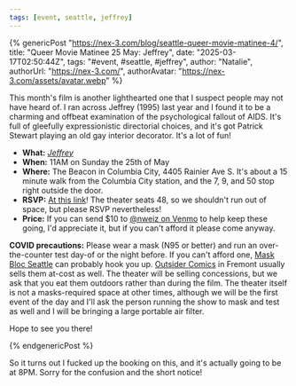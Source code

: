 ```yaml
---
tags: [event, seattle, jeffrey]
---
```


{% genericPost "https://nex-3.com/blog/seattle-queer-movie-matinee-4/",
    title: "Queer Movie Matinee 25 May: Jeffrey",
    date: "2025-03-17T02:50:44Z",
    tags: "#event, #seattle, #jeffrey",
    author: "Natalie",
    authorUrl: "https://nex-3.com/",
    authorAvatar: "https://nex-3.com/assets/avatar.webp" %}
  <p>
    This month's film is another lighthearted one that I suspect people may not
    have heard of. I ran across Jeffrey (1995) last year and I found it to be a
    charming and offbeat examination of the psychological fallout of AIDS. It's
    full of gleefully expressionistic directorial choices, and it's got Patrick
    Stewart playing an old gay interior decorator. It's a lot of fun!
  </p>
  <ul>
    <li>
      <strong>What:</strong>
      <a href="https://en.wikipedia.org/wiki/Jeffrey_%281995_film%29"
        ><em>Jeffrey</em></a
      >
    </li>
    <li><strong>When:</strong> 11AM on Sunday the 25th of May</li>
    <li>
      <strong>Where:</strong> The Beacon in Columbia City, 4405 Rainier Ave S.
      It's about a 15 minute walk from the Columbia City station, and the 7, 9,
      and 50 stop right outside the door.
    </li>
    <li>
      <strong>RSVP:</strong>
      <a href="https://partiful.com/e/lpKTgU8PcGyqUhh7fYzV?">At this link</a>!
      The theater seats 48, so we shouldn't run out of space, but please RSVP
      nevertheless!
    </li>
    <li>
      <strong>Price:</strong> If you can send $10 to
      <a href="https://account.venmo.com/u/nweiz">@nweiz on Venmo</a> to help
      keep these going, I'd appreciate it, but if you can't afford it please
      come anyway.
    </li>
  </ul>
  <p>
    <strong>COVID precautions:</strong> Please wear a mask (N95 or better) and
    run an over-the-counter test day-of or the night before. If you can't afford
    one,
    <a href="https://linktr.ee/maskblocseattle">Mask Bloc Seattle</a>
    can probably hook you up.
    <a href="https://outsidercomics.com/">Outsider Comics</a> in Fremont usually
    sells them at-cost as well. The theater will be selling concessions, but we
    ask that you eat them outdoors rather than during the film. The theater
    itself is not a masks-required space at other times, although we will be the
    first event of the day and I'll ask the person running the show to mask and
    test as well and I will be bringing a large portable air filter.
  </p>
  <p>Hope to see you there!</p>
{% endgenericPost %}

So it turns out I fucked up the booking on this, and it's actually going to be
at 8PM. Sorry for the confusion and the short notice!
